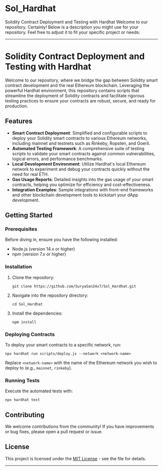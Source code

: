 # Sol_Hardhat
Solidity Contract Deployment and Testing with Hardhat Welcome to our repository.
Certainly! Below is a description you might use for your repository. Feel free to adjust it to fit your specific project or needs:

---

# Solidity Contract Deployment and Testing with Hardhat

Welcome to our repository, where we bridge the gap between Solidity smart contract development and the real Ethereum blockchain. Leveraging the powerful Hardhat environment, this repository contains scripts that streamline the deployment of Solidity contracts and facilitate rigorous testing practices to ensure your contracts are robust, secure, and ready for production.

## Features

- **Smart Contract Deployment**: Simplified and configurable scripts to deploy your Solidity smart contracts to various Ethereum networks, including mainnet and testnets such as Rinkeby, Ropsten, and Goerli.
- **Automated Testing Framework**: A comprehensive suite of testing scripts to validate your smart contracts against common vulnerabilities, logical errors, and performance benchmarks.
- **Local Development Environment**: Utilize Hardhat's local Ethereum network to experiment and debug your contracts quickly without the need for real ETH.
- **Gas Usage Reports**: Detailed insights into the gas usage of your smart contracts, helping you optimize for efficiency and cost-effectiveness.
- **Integration Examples**: Sample integrations with front-end frameworks and other blockchain development tools to kickstart your dApp development.

## Getting Started

### Prerequisites

Before diving in, ensure you have the following installed:
- Node.js (version 14.x or higher)
- npm (version 7.x or higher)

### Installation

1. Clone the repository:
   ```
   git clone https://github.com/SuryaSan24x7/Sol_Hardhat.git
   ```
2. Navigate into the repository directory:
   ```
   cd Sol_Hardhat
   ```
3. Install the dependencies:
   ```
   npm install
   ```

### Deploying Contracts

To deploy your smart contracts to a specific network, run:
```
npx hardhat run scripts/deploy.js --network <network-name>
```
Replace `<network-name>` with the name of the Ethereum network you wish to deploy to (e.g., `mainnet`, `rinkeby`).

### Running Tests

Execute the automated tests with:
```
npx hardhat test
```

## Contributing

We welcome contributions from the community! If you have improvements or bug fixes, please open a pull request or issue.

## License

This project is licensed under the [MIT License](./LICENSE.md) - see the file for details.

---

